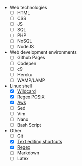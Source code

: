 ---
---

- Web technologies
  - [ ] HTML
  - [ ] CSS
  - [ ] JS
  - [ ] SQL
  - [ ] PHP
  - [ ] NoSQL
  - [ ] NodeJS

- Web development environments
  - [ ] Github Pages
  - [ ] Codepen
  - [ ] c9
  - [ ] Heroku
  - [ ] WAMP/LAMP

- Linux shell
  - [x] [Wildcard](wildcard.md)
  - [x] [Regex POSIX](regex-posix.md)
  - [x] [Awk](awk.md)
  - [ ] Sed
  - [ ] Vim
  - [ ] Nano
  - [ ] Bash Script

- Other
  - [ ] Git
  - [x] [Text editing shortcuts](text-editing.md)
  - [x] [Regex](regex.md)
  - [ ] Markdown
  - [ ] Latex

